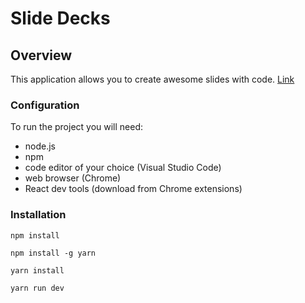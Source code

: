 # Slide Decks

## Overview

This application allows you to create awesome slides with code.
[Link](https://slide-decks.slidedecks.now.sh/)

### Configuration

To run the project you will need:

- node.js 
- npm
- code editor of your choice (Visual Studio Code)
- web browser (Chrome)
- React dev tools (download from Chrome extensions)

### Installation

```
npm install
```

```
npm install -g yarn
```

```
yarn install
```

```
yarn run dev
```


